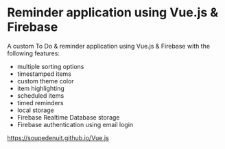 # Reminder application using Vue.js & Firebase
A custom To Do & reminder application using Vue.js & Firebase with the following features:
- multiple sorting options
- timestamped items
- custom theme color
- item highlighting
- scheduled items
- timed reminders
- local storage
- Firebase Realtime Database storage
- Firebase authentication using email login
    
https://soupedenuit.github.io/Vue.js
